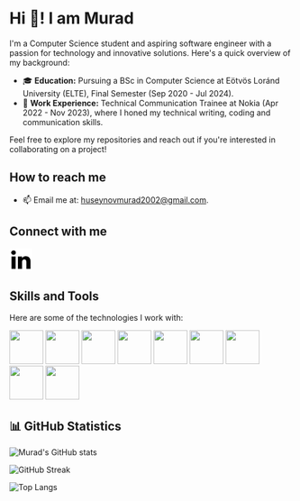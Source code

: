 # Hi 👋! I am Murad

I'm a Computer Science student and aspiring software engineer with a passion for technology and innovative solutions. Here's a quick overview of my background:

- 🎓 **Education:** Pursuing a BSc in Computer Science at Eötvös Loránd University (ELTE), Final Semester (Sep 2020 - Jul 2024).
- 💼 **Work Experience:** Technical Communication Trainee at Nokia (Apr 2022 - Nov 2023), where I honed my technical writing, coding and communication skills.

Feel free to explore my repositories and reach out if you're interested in collaborating on a project!

## How to reach me

- 📫 Email me at: [huseynovmurad2002@gmail.com](mailto:huseynovmurad2002@gmail.com).

## Connect with me

<a href="https://www.linkedin.com/in/huseynovmurad/" target="_blank"><img src="https://github.com/HaeckDesign/Get-Social-Social-Media-Font/blob/master/images/SVG/linkedin.svg" width="40" height="40"></a>


## Skills and Tools

Here are some of the technologies I work with:

<a href="https://developer.mozilla.org/en-US/docs/Web/HTML" target="_blank"><img src="https://github.com/yurijserrano/Github-Profile-Readme-Logos/blob/master/others/html.svg" width="60" height="60"></a>
<a href="https://developer.mozilla.org/en-US/docs/Web/CSS" target="_blank"><img src="https://github.com/yurijserrano/Github-Profile-Readme-Logos/blob/master/others/css.svg" width="60" height="60"></a>
<a href="https://developer.mozilla.org/en-US/docs/Web/JavaScript" target="_blank"><img src="https://github.com/yurijserrano/Github-Profile-Readme-Logos/blob/master/programming%20languages/javascript.svg" width="60" height="60"></a>
<a href="https://www.typescriptlang.org/" target="_blank"><img src="https://github.com/yurijserrano/Github-Profile-Readme-Logos/blob/master/programming%20languages/typescript.svg" width="60" height="60"></a>
<a href="https://reactjs.org/" target="_blank"><img src="https://github.com/yurijserrano/Github-Profile-Readme-Logos/blob/master/frameworks/react.svg" width="60" height="60"></a>
<a href="https://firebase.google.com/" target="_blank"><img src="https://github.com/yurijserrano/Github-Profile-Readme-Logos/blob/master/cloud/firebase.svg" width="60" height="60"></a>
<a href="https://about.gitlab.com/" target="_blank"><img src="https://github.com/yurijserrano/Github-Profile-Readme-Logos/blob/master/cloud/gitlab.svg" width="60" height="60"></a>
<a href="https://nodejs.org/" target="_blank"><img src="https://github.com/yurijserrano/Github-Profile-Readme-Logos/blob/master/frameworks/nodejs.svg" width="60" height="60"></a>
<a href="https://git-scm.com/" target="_blank"><img src="https://github.com/yurijserrano/Github-Profile-Readme-Logos/blob/master/others/git.svg" width="60" height="60"></a>

## 📊 GitHub Statistics

![Murad's GitHub stats](https://github-readme-stats.vercel.app/api?username=muradhuseynov1&show_icons=true&theme=radical)

![GitHub Streak](https://github-readme-streak-stats.herokuapp.com/?user=muradhuseynov1&theme=dark)

![Top Langs](https://github-readme-stats.vercel.app/api/top-langs/?username=muradhuseynov1&layout=compact&theme=radical)

